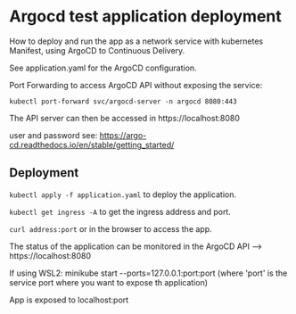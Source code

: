 # Argocd test application deployment
How to deploy and run the app as a network service with kubernetes Manifest, using ArgoCD to Continuous Delivery.

See application.yaml for the ArgoCD configuration.

Port Forwarding to access ArgoCD API without exposing the service:

``kubectl port-forward svc/argocd-server -n argocd 8080:443``

The API server can then be accessed in https://localhost:8080

user and password see: https://argo-cd.readthedocs.io/en/stable/getting_started/

## Deployment

`kubectl apply -f application.yaml` to deploy the application.

`kubectl get ingress -A` to get the ingress address and port.

`curl address:port` or in the browser to access the app.

The status of the application can be monitored in the ArgoCD API --> https://localhost:8080

If using WSL2: minikube start --ports=127.0.0.1:port:port (where 'port' is the service port where you want to expose th application)

App is exposed to localhost:port
